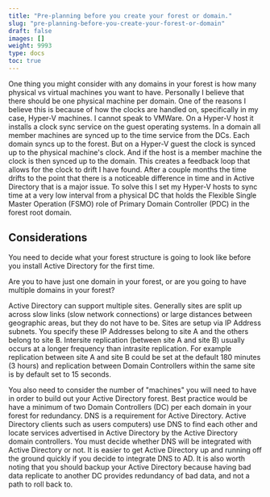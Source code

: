 ```yaml
---
title: "Pre-planning before you create your forest or domain."
slug: "pre-planning-before-you-create-your-forest-or-domain"
draft: false
images: []
weight: 9993
type: docs
toc: true
---
```


One thing you might consider with any domains in your forest is how many physical vs virtual machines you want to have.  Personally I believe that there should be one physical machine per domain.  One of the reasons I believe this is because of how the clocks are handled on, specifically in my case, Hyper-V machines.  I cannot speak to VMWare.  On a Hyper-V host it installs a clock sync service on the guest operating systems.  In a domain all member machines are synced up to the time service from the DCs.  Each domain syncs up to the forest.  But on a Hyper-V guest the clock is synced up to the physical machine's clock.  And if the host is a member machine the clock is then synced up to the domain.  This creates a feedback loop that allows for the clock to drift I have found.  After a couple months the time drifts to the point that there is a noticeable difference in time and in Active Directory that is a major issue.  To solve this I set my Hyper-V hosts to sync time at a very low interval from a physical DC that holds the Flexible Single Master Operation (FSMO) role of Primary Domain Controller (PDC) in the forest root domain.    

## Considerations
You need to decide what your forest structure is going to look like before you install Active Directory for the first time.

Are you to have just one domain in your forest, or are you going to have multiple domains in your forest?

Active Directory can support multiple sites. Generally sites are split up across slow links (slow network connections) or large distances between geographic areas, but they do not have to be. Sites are setup via IP Address subnets. You specify these IP Addresses belong to site A and the others belong to site B. Intersite replication (between site A and site B) usually occurs at a longer frequency than intrasite replication. For example replication between site A and site B could be set at the default 180 minutes (3 hours) and replication between Domain Controllers within the same site is by default set to 15 seconds.

You also need to consider the number of "machines" you will need to have in order to build out your Active Directory forest. Best practice would be have a minimum of two Domain Controllers (DC) per each domain in your forest for redundancy.  DNS is a requirement for Active Directory.  Active Directory clients such as users computers) use DNS to find each other and locate services advertised in Active Directory by the Active Directory domain controllers. You must decide whether DNS will be integrated with Active Directory or not.  It is easier to get Active Directory up and running off the ground quickly if you decide to integrate DNS to AD.  It is also worth noting that you should backup your Active Directory because having bad data replicate to another DC provides redundancy of bad data, and not a path to roll back to. 

